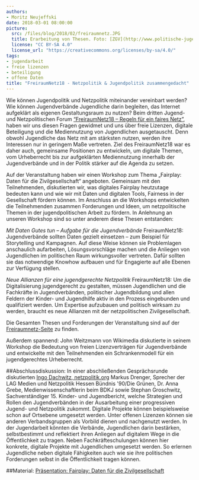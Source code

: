 ```yaml
---
authors: 
- Moritz Neujeffski
date: 2018-03-01 08:00:00
picture:
  src: /files/blog/2018/02/freiraumnetz.JPG
  title: Erarbeitung von Thesen. Foto: [ZGV](http://www.politische-jugendbildung-et.de/akademie/zentrum-gesellschaftliche-verantwortung-der-evangelischen-kirche-in-hessen-und-nassau/),
  license: "CC BY-SA 4.0"
  license_url: "https://creativecommons.org/licenses/by-sa/4.0/"
tags:
- jugendarbeit
- freie lizenzen
- beteiligung
- offene Daten
title: "FreiraumNetz18 - Netzpolitik & Jugendpolitik zusammengedacht"
---
```

Wie können Jugendpolitik und Netzpolitik miteinander vereinbart werden? Wie können Jugendverbände Jugendliche darin begleiten, das Internet aufgeklärt als eigenen Gestaltungsraum zu nutzen? Beim dritten Jugend- und Netzpolitischen Forum [“FreiraumNetz18 – Regeln für ein faires Netz”](http://freiraumnetz.de/), haben wir uns diesen Fragen gewidmet und uns über freie Lizenzen, digitale Beteiligung und die Mediennutzung von Jugendlichen ausgetauscht. Denn obwohl Jugendliche das Netz mit am stärksten nutzen, werden ihre Interessen nur in geringem Maße vertreten. Ziel des FreiraumNetz18 war es daher auch, gemeinsame Positionen zu entwickeln, um digitale Themen, vom Urheberrecht bis zur aufgeklärten Mediennutzung innerhalb der Jugendverbände und in der Politik stärker auf die Agenda zu setzen.

Auf der Veranstaltung haben wir einen Workshop zum Thema  „Fairplay: Daten für die Zivilgesellschaft“ angeboten. Gemeinsam mit den Teilnehmenden, diskutierten wir, was digitales Fairplay heutzutage bedeuten kann und wie wir mit Daten und digitalen Tools, Fairness in der Gesellschaft fördern können. Im Anschluss an die Workshops entwickelten die Teilnehmenden zusammen Forderungen und Ideen, um netzpolitische Themen in der jugendpolitischen Arbeit zu fördern. In Anlehnung an unseren Workshop sind so unter anderem diese Thesen entstanden:

*Mit Daten Gutes tun – Aufgabe für die Jugendverbände*
FreiraumNetz18: Jugendverbände sollten Daten gezielt einsetzen – zum Beispiel für Storytelling und Kampagnen. Auf diese Weise können sie Problemlagen anschaulich aufarbeiten, Lösungsvorschläge machen und die Anliegen von Jugendlichen im politischen Raum wirkungsvoller vertreten. Dafür sollten sie das notwendige Knowhow aufbauen und für Engagierte auf alle Ebenen zur Verfügung stellen.

*Neue Allianzen für eine jugendgerechte Netzpolitik*
FreiraumNetz18: Um die Digitalisierung jugendgerecht zu gestalten, müssen Jugendlichen und die Fachkräfte in Jugendverbänden, politischer Jugendbildung und allen Feldern der Kinder- und Jugendhilfe aktiv in den Prozess eingebunden und qualifiziert werden. Um Expertise aufzubauen und politisch wirksam zu werden, braucht es neue Allianzen mit der netzpolitischen Zivilgesellschaft.

Die Gesamten Thesen und Forderungen der Veranstaltung sind auf der [Freiraumnetz-Seite](“http://www.politische-jugendbildung-et.de/regeln-fuer-ein-faires-netz/”) zu finden.

Außerdem spannend: John Weitzmann von Wikimedia diskutierte in seinem Workshop die Bedeutung von freien Lizenzverträgen für Jugendverbände und entwickelte mit den Teilnehmenden ein Schrankenmodell für ein jugendgerechtes Urheberrecht. 

##Abschlussdiskussion:
In einer abschließenden Gesprächsrunde diskutierten [Ingo Dachwitz, netzpolitik.org](“https://netzpolitik.org/author/ingo/“)
Markus Drenger, Sprecher der LAG Medien und Netzpolitik Hessen Bündnis '90/Die Grünen, Dr. Anna Grebe, Medienwissenschaftlerin beim BDKJ sowie  Stephan Groschwitz, Sachverständiger 15. Kinder- und Jugendbericht, welche Strategien und Rollen den Jugendverbänden in der Ausarbeitung einer progressiven Jugend- und Netzpolitik zukommt. Digitale Projekte können beispielsweise schon auf Ortsebene umgesetzt werden. Unter offenen Lizenzen können sie anderen Verbandsgruppen als Vorbild dienen und nachgenutzt werden. In der Jugendarbeit könnten die Verbände, Jugendlichen darin bestärken, selbstbestimmt und reflektiert ihren Anliegen auf digitalem Wege in die Öffentlichkeit zu tragen. Neben Fachkräfteschulungen können hier konkrete, digitale Projekte mit Jugendlichen umgesetzt werden. So erlernen Jugendliche neben digitale Fähigkeiten auch wie sie ihre politischen Forderungen selbst in die Öffentlichkeit tragen können.



##Material:
[Präsentation: Fairplay: Daten für die Zivilgesellschaft](/files/downloads/workshops/fair_play_daten_fuer_die_zivilgesellschaft.pdf)
